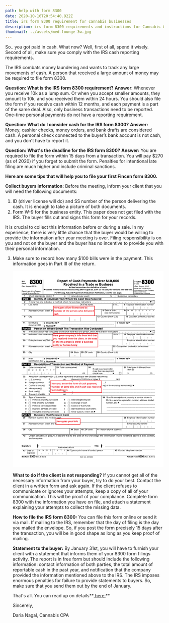 ```yaml
---
path: help with form 8300
date: 2020-10-16T20:54:40.922Z
title: irs form 8300 requirement for cannabis businesses
description: irs form 8300 requirements and instructions for Cannabis Companies
thumbnail: ../assets/med-lounge-3w.jpg
---
```

So.. you got paid in cash. What now? Well, first of all, spend it wisely.  Second of all, make sure you comply with the IRS cash reporting requirements. 

The IRS combats money laundering and wants to track any large movements of cash. A person that received a large amount of money may be required to file form 8300.

**Question: What is the IRS** **form 8300 requirement?**
**Answer**: Whenever you receive 10k as a lump sum. Or when you accept smaller amounts, they amount to 10k, and you received them within 24 hours. You should also file the form if you receive cash within 12 months, and each payment is a part of the same deal. 
Also, only business transactions need to be reported. One-time personal payments do not have a reporting requirement.

**Question:** **What do I consider cash for the IRS form 8300?**
**Answer:** Money, cashier checks, money orders, and bank drafts are considered cash. A personal check connected to the buyer’s bank account is not cash, and you don't have to report it.

**Question:** **What's the deadline for the IRS form 8300?**                                                                                                                                          **Answer:** You are required to file the form within 15 days from a transaction. You will pay $270 (as of 2020) if you forget to submit the form. Penalties for intentional late filing are much higher and include criminal sanctions.

**Here are some tips that will help you to file your first Fincen form 8300.**

**Collect buyers information:**
Before the meeting, inform your client that you will need the following documents: 

1. ID (driver license will do) and SS number of the person delivering the cash. It is enough to take a picture of both documents.
2. Form W-9 for the business entity. This paper does not get filed with the IRS. The buyer fills out and signs this form for your records.

It is crucial to collect this information before or during a sale. In my experience, there is very little chance that the buyer would be willing to provide the information after your meeting is over. Filing responsibility is on you and not on the buyer and the buyer has no incentive to provide you with their personal information. 

3. Make sure to record how many $100 bills were in the payment. This information goes in Part III of the return.

   ![cash reporting in Cannabis Industry](../assets/f8300-1.png "Form 8300 instructions")

   **What to do if the client is not responding?**                                                                                                                  If you cannot get all of the necessary information from your buyer, try to do your best. Contact the client in a written form and ask again. If the client refuses to communicate or ignores your attempts, keep a copy of all of your communication. This will be proof of your compliance. Complete form 8300 with the information you have on file, and attach a statement explaining your attempts to collect the missing data.

   **How to file the IRS form 8300:**
   You can file this form online or send it via mail. If mailing to the IRS, remember that the day of filing is the day you mailed the envelope. So, if you post the form precisely 15 days after the transaction, you will be in good shape as long as you keep proof of mailing. 

   **Statement to the buyer:**
   By January 31st, you will have to furnish your client with a statement that informs them of your 8300 form filings activity. The report is in free form but should include the following information:  contact information of both parties, the total amount of reportable cash in the past year, and notification that the company provided the information mentioned above to the IRS.
   The IRS imposes enormous penalties for failure to provide statements to buyers. So, make sure that you send them out by the end of January.

   That's all. You can read up on details**[ here:](<3. https://www.irs.gov/pub/irs-pdf/p1544.pdf>)**  

   Sincerely,

   Daria Nagal, Cannabis CPA